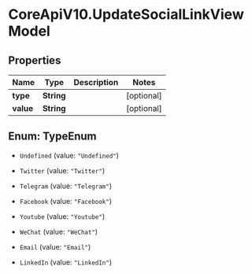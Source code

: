 # CoreApiV10.UpdateSocialLinkViewModel

## Properties
Name | Type | Description | Notes
------------ | ------------- | ------------- | -------------
**type** | **String** |  | [optional] 
**value** | **String** |  | [optional] 


<a name="TypeEnum"></a>
## Enum: TypeEnum


* `Undefined` (value: `"Undefined"`)

* `Twitter` (value: `"Twitter"`)

* `Telegram` (value: `"Telegram"`)

* `Facebook` (value: `"Facebook"`)

* `Youtube` (value: `"Youtube"`)

* `WeChat` (value: `"WeChat"`)

* `Email` (value: `"Email"`)

* `LinkedIn` (value: `"LinkedIn"`)




